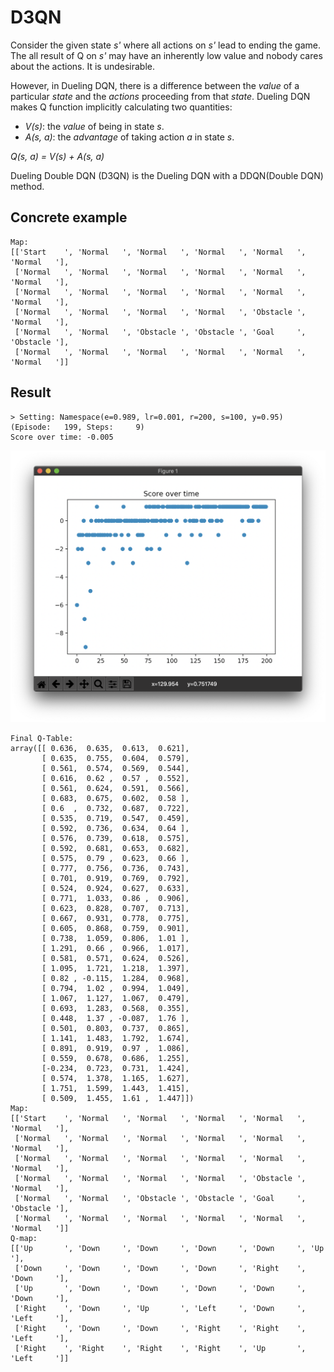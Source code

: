 # D3QN

Consider the given state *s'* where all actions on *s'* lead to ending the game. The all result of Q on *s'* may have an inherently low value and nobody cares about the actions. It is undesirable.

However, in Dueling DQN, there is a difference between the *value* of a particular *state* and the *actions* proceeding from that *state*. Dueling DQN makes Q function implicitly calculating two quantities:

- *V(s)*: the *value* of being in state *s*.
- *A(s, a)*: the *advantage* of taking action *a* in state *s*.

*Q(s, a) = V(s) + A(s, a)*

Dueling Double DQN (D3QN) is the Dueling DQN with a DDQN(Double DQN) method.

## Concrete example

```
Map:
[['Start    ', 'Normal   ', 'Normal   ', 'Normal   ', 'Normal   ', 'Normal   '],
 ['Normal   ', 'Normal   ', 'Normal   ', 'Normal   ', 'Normal   ', 'Normal   '],
 ['Normal   ', 'Normal   ', 'Normal   ', 'Normal   ', 'Normal   ', 'Normal   '],
 ['Normal   ', 'Normal   ', 'Normal   ', 'Normal   ', 'Obstacle ', 'Normal   '],
 ['Normal   ', 'Normal   ', 'Obstacle ', 'Obstacle ', 'Goal     ', 'Obstacle '],
 ['Normal   ', 'Normal   ', 'Normal   ', 'Normal   ', 'Normal   ', 'Normal   ']]
```

## Result

```
> Setting: Namespace(e=0.989, lr=0.001, r=200, s=100, y=0.95)
(Episode:   199, Steps:     9)
Score over time: -0.005
```

![Gs](./images/Gs.png)

```
Final Q-Table:
array([[ 0.636,  0.635,  0.613,  0.621],
       [ 0.635,  0.755,  0.604,  0.579],
       [ 0.561,  0.574,  0.569,  0.544],
       [ 0.616,  0.62 ,  0.57 ,  0.552],
       [ 0.561,  0.624,  0.591,  0.566],
       [ 0.683,  0.675,  0.602,  0.58 ],
       [ 0.6  ,  0.732,  0.687,  0.722],
       [ 0.535,  0.719,  0.547,  0.459],
       [ 0.592,  0.736,  0.634,  0.64 ],
       [ 0.576,  0.739,  0.618,  0.575],
       [ 0.592,  0.681,  0.653,  0.682],
       [ 0.575,  0.79 ,  0.623,  0.66 ],
       [ 0.777,  0.756,  0.736,  0.743],
       [ 0.701,  0.919,  0.769,  0.792],
       [ 0.524,  0.924,  0.627,  0.633],
       [ 0.771,  1.033,  0.86 ,  0.906],
       [ 0.623,  0.828,  0.707,  0.713],
       [ 0.667,  0.931,  0.778,  0.775],
       [ 0.605,  0.868,  0.759,  0.901],
       [ 0.738,  1.059,  0.806,  1.01 ],
       [ 1.291,  0.66 ,  0.966,  1.017],
       [ 0.581,  0.571,  0.624,  0.526],
       [ 1.095,  1.721,  1.218,  1.397],
       [ 0.82 , -0.115,  1.284,  0.968],
       [ 0.794,  1.02 ,  0.994,  1.049],
       [ 1.067,  1.127,  1.067,  0.479],
       [ 0.693,  1.283,  0.568,  0.355],
       [ 0.448,  1.37 , -0.087,  1.76 ],
       [ 0.501,  0.803,  0.737,  0.865],
       [ 1.141,  1.483,  1.792,  1.674],
       [ 0.891,  0.919,  0.97 ,  1.086],
       [ 0.559,  0.678,  0.686,  1.255],
       [-0.234,  0.723,  0.731,  1.424],
       [ 0.574,  1.378,  1.165,  1.627],
       [ 1.751,  1.599,  1.443,  1.415],
       [ 0.509,  1.455,  1.61 ,  1.447]])
Map:
[['Start    ', 'Normal   ', 'Normal   ', 'Normal   ', 'Normal   ', 'Normal   '],
 ['Normal   ', 'Normal   ', 'Normal   ', 'Normal   ', 'Normal   ', 'Normal   '],
 ['Normal   ', 'Normal   ', 'Normal   ', 'Normal   ', 'Normal   ', 'Normal   '],
 ['Normal   ', 'Normal   ', 'Normal   ', 'Normal   ', 'Obstacle ', 'Normal   '],
 ['Normal   ', 'Normal   ', 'Obstacle ', 'Obstacle ', 'Goal     ', 'Obstacle '],
 ['Normal   ', 'Normal   ', 'Normal   ', 'Normal   ', 'Normal   ', 'Normal   ']]
Q-map:
[['Up       ', 'Down     ', 'Down     ', 'Down     ', 'Down     ', 'Up       '],
 ['Down     ', 'Down     ', 'Down     ', 'Down     ', 'Right    ', 'Down     '],
 ['Up       ', 'Down     ', 'Down     ', 'Down     ', 'Down     ', 'Down     '],
 ['Right    ', 'Down     ', 'Up       ', 'Left     ', 'Down     ', 'Left     '],
 ['Right    ', 'Down     ', 'Down     ', 'Right    ', 'Right    ', 'Left     '],
 ['Right    ', 'Right    ', 'Right    ', 'Right    ', 'Up       ', 'Left     ']]
```
